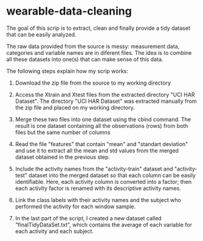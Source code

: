 wearable-data-cleaning
======================

The goal of this scrip is to extract, clean and finally provide a tidy dataset that can be easily analyzed.

The raw data provided from the source is messy: measurement data, categories and variable names are in diferent files. The idea is to combine all these datasets into one(s) that can make sense of this data.

The following steps explain how my scrip works:

1. Download the zip file from the source to my working directory

2. Access the Xtrain and Xtest files from the extracted directory "UCI HAR Dataset". The directory "UCI HAR Dataset" was extracted manually from the zip file and placed on my working directory.

3. Merge these two files into one dataset using the cbind command. The result is one dataset containing all the observations (rows) from both files but the same number of columns

4. Read the file "features" that contain "mean" and "standart deviation" and use it to extract all the mean and std values from the merged dataset obtained in the previous step.

5. Include the activity names from the "activity-train" dataset and "activity-test" dataset into the merged dataset so that each column can be easily identifiable. Here, each activity column is converted into a factor; then each activity factor is renamed with its descriptive activity names.

6. Link the class labels with their activity names and the subject who performed the activity for each window sample.

7. In the last part of the script, I created a new dataset called "finalTidyDataSet.txt", which contains the average of each variable for each activity and each subject. 


 





